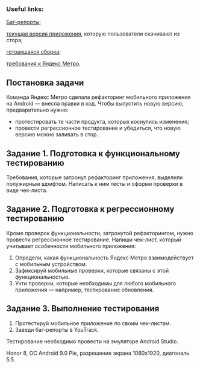 ### **Useful links:**

[Баг-репорты](https://daryamlnk.youtrack.cloud/issues?q=tag:%20%7B%D0%A1%D0%BF%D1%80%D0%B8%D0%BD%D1%82%203%7D);

[текущая версия приложения](https://code.s3.yandex.net/qa/files/yandexmetro-android-v2.13.apk), которую пользователи скачивают из стора;

[готовящаяся сборка](https://code.s3.yandex.net/qa/files/yandexmetro-android-v3.6.apk);

[требования к Яндекс Метро](https://code.s3.yandex.net/qa/files/Yandex_metro.pdf).

## Постановка задачи

Команда Яндекс Метро сделала рефакторинг мобильного приложения на Android — внесла правки в код. Чтобы выпустить новую версию, предварительно нужно:

- протестировать те части продукта, которых коснулись изменения;
- провести регрессионное тестирование и убедиться, что новую версию можно заливать в стор.

## Задание 1. Подготовка к функциональному тестированию

Требования, которые затронул рефакторинг приложения, выделили полужирным шрифтом. Написать к ним тесты и оформи проверки в виде чек-листа.

## Задание 2. Подготовка к регрессионному тестированию

Кроме проверок функциональности, затронутой рефакторингом, нужно провести регрессионное тестирование. Напиши чек-лист, который учитывает особенности мобильного приложения:

1. Определи, какая функциональность Яндекс Метро взаимодействует с мобильным устройством.
2. Зафиксируй мобильные проверки, которые связаны с этой функциональностью.
3. Учти проверки, которые необходимы для любого мобильного приложения — например, тестирование обновления.

## Задание 3. Выполнение тестирования

1. Протестируй мобильное приложение по своим чек-листам.
2. Заведи баг-репорты в YouTrack.

Тестирование необходимо провести на эмуляторе Android Studio. 

Honor 8, ОС Android 9.0 Pie, разрешение экрана 1080х1920, диагональ 5.5.
